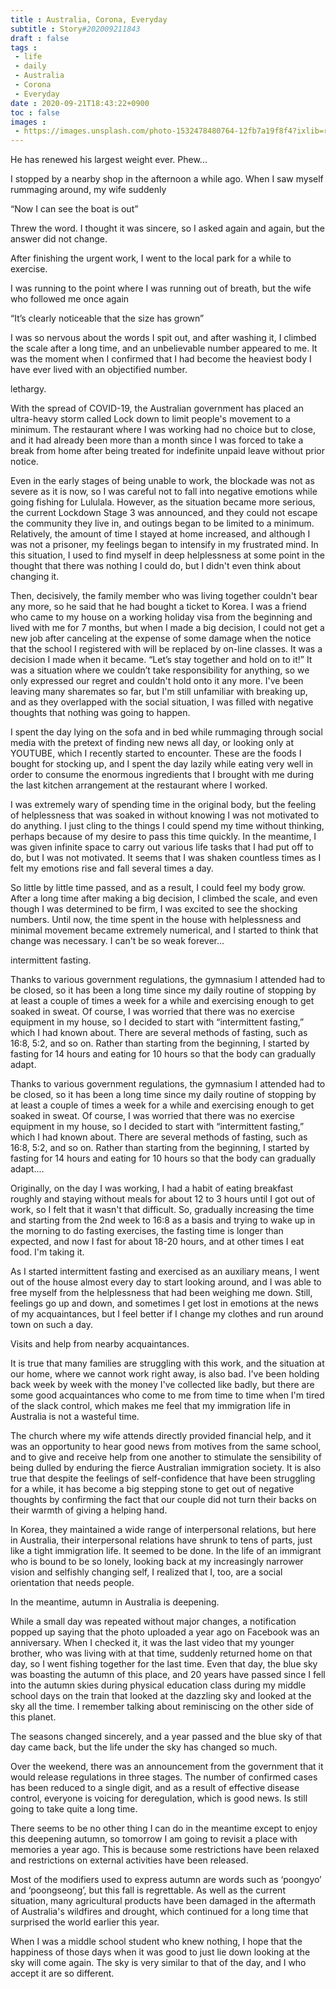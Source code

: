 ```yaml
---
title : Australia, Corona, Everyday
subtitle : Story#202009211843
draft : false
tags :
 - life
 - daily
 - Australia
 - Corona
 - Everyday
date : 2020-09-21T18:43:22+0900
toc : false
images : 
 - https://images.unsplash.com/photo-1532478480764-12fb7a19f8f4?ixlib=rb-1.2.1&q=85&fm=jpg&crop=entropy&cs=srgb&ixid=eyJhcHBfaWQiOjE1NTU0OX0
---
```

He has renewed his largest weight ever. Phew...  

I stopped by a nearby shop in the afternoon a while ago. When I saw myself rummaging around, my wife suddenly  

“Now I can see the boat is out”  

Threw the word. I thought it was sincere, so I asked again and again, but the answer did not change.  

After finishing the urgent work, I went to the local park for a while to exercise.  

I was running to the point where I was running out of breath, but the wife who followed me once again  

“It’s clearly noticeable that the size has grown”  

I was so nervous about the words I spit out, and after washing it, I climbed the scale after a long time, and an unbelievable number appeared to me. It was the moment when I confirmed that I had become the heaviest body I have ever lived with an objectified number.  

lethargy.  

With the spread of COVID-19, the Australian government has placed an ultra-heavy storm called Lock down to limit people's movement to a minimum. The restaurant where I was working had no choice but to close, and it had already been more than a month since I was forced to take a break from home after being treated for indefinite unpaid leave without prior notice.  

Even in the early stages of being unable to work, the blockade was not as severe as it is now, so I was careful not to fall into negative emotions while going fishing for Lululala. However, as the situation became more serious, the current Lockdown Stage 3 was announced, and they could not escape the community they live in, and outings began to be limited to a minimum. Relatively, the amount of time I stayed at home increased, and although I was not a prisoner, my feelings began to intensify in my frustrated mind. In this situation, I used to find myself in deep helplessness at some point in the thought that there was nothing I could do, but I didn't even think about changing it.  

Then, decisively, the family member who was living together couldn't bear any more, so he said that he had bought a ticket to Korea. I was a friend who came to my house on a working holiday visa from the beginning and lived with me for 7 months, but when I made a big decision, I could not get a new job after canceling at the expense of some damage when the notice that the school I registered with will be replaced by on-line classes. It was a decision I made when it became. “Let’s stay together and hold on to it!” It was a situation where we couldn’t take responsibility for anything, so we only expressed our regret and couldn't hold onto it any more. I've been leaving many sharemates so far, but I'm still unfamiliar with breaking up, and as they overlapped with the social situation, I was filled with negative thoughts that nothing was going to happen.  

I spent the day lying on the sofa and in bed while rummaging through social media with the pretext of finding new news all day, or looking only at YOUTUBE, which I recently started to encounter. These are the foods I bought for stocking up, and I spent the day lazily while eating very well in order to consume the enormous ingredients that I brought with me during the last kitchen arrangement at the restaurant where I worked.  

I was extremely wary of spending time in the original body, but the feeling of helplessness that was soaked in without knowing I was not motivated to do anything. I just cling to the things I could spend my time without thinking, perhaps because of my desire to pass this time quickly. In the meantime, I was given infinite space to carry out various life tasks that I had put off to do, but I was not motivated. It seems that I was shaken countless times as I felt my emotions rise and fall several times a day.  

So little by little time passed, and as a result, I could feel my body grow. After a long time after making a big decision, I climbed the scale, and even though I was determined to be firm, I was excited to see the shocking numbers. Until now, the time spent in the house with helplessness and minimal movement became extremely numerical, and I started to think that change was necessary. I can't be so weak forever...  

intermittent fasting.  

Thanks to various government regulations, the gymnasium I attended had to be closed, so it has been a long time since my daily routine of stopping by at least a couple of times a week for a while and exercising enough to get soaked in sweat. Of course, I was worried that there was no exercise equipment in my house, so I decided to start with “intermittent fasting,” which I had known about. There are several methods of fasting, such as 16:8, 5:2, and so on. Rather than starting from the beginning, I started by fasting for 14 hours and eating for 10 hours so that the body can gradually adapt.  

Thanks to various government regulations, the gymnasium I attended had to be closed, so it has been a long time since my daily routine of stopping by at least a couple of times a week for a while and exercising enough to get soaked in sweat. Of course, I was worried that there was no exercise equipment in my house, so I decided to start with “intermittent fasting,” which I had known about. There are several methods of fasting, such as 16:8, 5:2, and so on. Rather than starting from the beginning, I started by fasting for 14 hours and eating for 10 hours so that the body can gradually adapt....  

Originally, on the day I was working, I had a habit of eating breakfast roughly and staying without meals for about 12 to 3 hours until I got out of work, so I felt that it wasn't that difficult. So, gradually increasing the time and starting from the 2nd week to 16:8 as a basis and trying to wake up in the morning to do fasting exercises, the fasting time is longer than expected, and now I fast for about 18-20 hours, and at other times I eat food. I'm taking it.  

As I started intermittent fasting and exercised as an auxiliary means, I went out of the house almost every day to start looking around, and I was able to free myself from the helplessness that had been weighing me down. Still, feelings go up and down, and sometimes I get lost in emotions at the news of my acquaintances, but I feel better if I change my clothes and run around town on such a day.  

Visits and help from nearby acquaintances.  

It is true that many families are struggling with this work, and the situation at our home, where we cannot work right away, is also bad. I've been holding back week by week with the money I've collected like badly, but there are some good acquaintances who come to me from time to time when I'm tired of the slack control, which makes me feel that my immigration life in Australia is not a wasteful time.  

The church where my wife attends directly provided financial help, and it was an opportunity to hear good news from motives from the same school, and to give and receive help from one another to stimulate the sensibility of being dulled by enduring the fierce Australian immigration society. It is also true that despite the feelings of self-confidence that have been struggling for a while, it has become a big stepping stone to get out of negative thoughts by confirming the fact that our couple did not turn their backs on their warmth of giving a helping hand.  

In Korea, they maintained a wide range of interpersonal relations, but here in Australia, their interpersonal relations have shrunk to tens of parts, just like a tight immigration life. It seemed to be done. In the life of an immigrant who is bound to be so lonely, looking back at my increasingly narrower vision and selfishly changing self, I realized that I, too, are a social orientation that needs people.  

In the meantime, autumn in Australia is deepening.  

While a small day was repeated without major changes, a notification popped up saying that the photo uploaded a year ago on Facebook was an anniversary. When I checked it, it was the last video that my younger brother, who was living with at that time, suddenly returned home on that day, so I went fishing together for the last time. Even that day, the blue sky was boasting the autumn of this place, and 20 years have passed since I fell into the autumn skies during physical education class during my middle school days on the train that looked at the dazzling sky and looked at the sky all the time. I remember talking about reminiscing on the other side of this planet.  

The seasons changed sincerely, and a year passed and the blue sky of that day came back, but the life under the sky has changed so much.  

Over the weekend, there was an announcement from the government that it would release regulations in three stages. The number of confirmed cases has been reduced to a single digit, and as a result of effective disease control, everyone is voicing for deregulation, which is good news. Is still going to take quite a long time.  

There seems to be no other thing I can do in the meantime except to enjoy this deepening autumn, so tomorrow I am going to revisit a place with memories a year ago. This is because some restrictions have been relaxed and restrictions on external activities have been released.  

Most of the modifiers used to express autumn are words such as ‘poongyo’ and ‘poongseong’, but this fall is regrettable. As well as the current situation, many agricultural products have been damaged in the aftermath of Australia's wildfires and drought, which continued for a long time that surprised the world earlier this year.  

When I was a middle school student who knew nothing, I hope that the happiness of those days when it was good to just lie down looking at the sky will come again. The sky is very similar to that of the day, and I who accept it are so different.